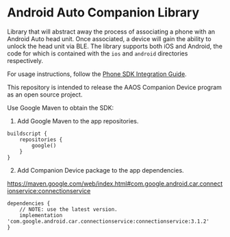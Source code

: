 # Android Auto Companion Library

Library that will abstract away the process of associating a phone with an
Android Auto head unit. Once associated, a device will gain the ability to
unlock the head unit via BLE. The library supports both iOS and Android, the
code for which is contained with the `ios` and `android` directories
respectively.

For usage instructions, follow the
[Phone SDK Integration Guide](https://docs.partner.android.com/gas/integrate/companion_app/cd_phone_sdk).

This repository is intended to release the AAOS Companion Device program as an
open source project.

Use Google Maven to obtain the SDK:


1. Add Google Maven to the app repositories.

```
buildscript {
    repositories {
        google()
    }
}
```

2. Add Companion Device package to the app dependencies.

https://maven.google.com/web/index.html#com.google.android.car.connectionservice:connectionservice

```
dependencies {
    // NOTE: use the latest version.
    implementation 'com.google.android.car.connectionservice:connectionservice:3.1.2'
}
```
